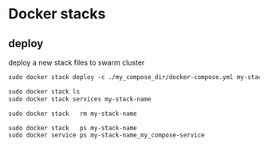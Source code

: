 # Docker stacks


## deploy
deploy a new stack files to swarm cluster
```txt
sudo docker stack deploy -c ./my_compose_dir/docker-compose.yml my-stack-name
```


```txt
sudo docker stack ls
sudo docker stack services my-stack-name

sudo docker stack   rm my-stack-name

sudo docker stack   ps my-stack-name
sudo docker service ps my-stack-name_my_compose-service
```
